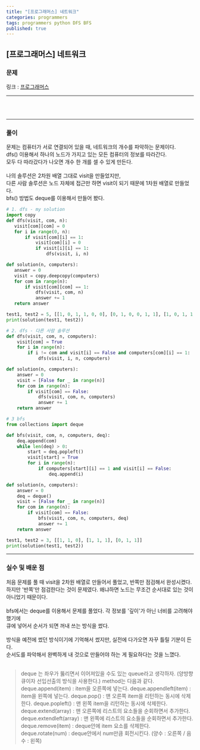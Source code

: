 ```yaml
---
title: "[프로그래머스] 네트워크"
categories: programmers
tags: programmers python DFS BFS
published: true
---
```


## [프로그래머스] 네트워크

### 문제

링크 : [프로그래머스](https://programmers.co.kr/learn/courses/30/lessons/43162)

---

<br/><br/>

---

### 풀이

문제는 컴퓨터가 서로 연결되어 있을 때, 네트워크의 개수를 파악하는 문제이다.  
dfs() 이용해서 하나의 노드가 가지고 있는 모든 컴퓨터의 정보를 따라간다.  
모두 다 따라갔다가 나오면 개수 한 개를 셀 수 있게 만든다.  
<br>
나의 솔루션은 2차원 배열 그대로 visit을 만들었지만,  
다른 사람 솔루션은 노드 자체에 접근만 하면 visit이 되기 때문에 1차원 배열로 만들었다.
<br>
bfs() 방법도 deque를 이용해서 만들어 봤다.

```python
# 1. dfs - my solution
import copy
def dfs(visit, com, n):
   visit[com][com] = 0
   for i in range(0, n):
       if visit[com][i] == 1:
           visit[com][i] = 0
           if visit[i][i] == 1:
               dfs(visit, i, n)

def solution(n, computers):
   answer = 0
   visit = copy.deepcopy(computers)
   for com in range(n):
       if visit[com][com] == 1:
           dfs(visit, com, n)
           answer += 1
   return answer

test1, test2 = 5, [[1, 0, 1, 1, 0, 0], [0, 1, 0, 0, 1, 1], [1, 0, 1, 1, 1, 1], [1, 0, 1, 1, 1, 1], [0, 1, 1, 1, 1, 1], [0, 1, 1, 1, 1, 1]]
print(solution(test1, test2))

```

```python
# 2. dfs - 다른 사람 솔루션
def dfs(visit, com, n, computers):
    visit[com] = True
    for i in range(n):
        if i != com and visit[i] == False and computers[com][i] == 1:
            dfs(visit, i, n, computers)

def solution(n, computers):
    answer = 0
    visit = [False for _ in range(n)]
    for com in range(n):
        if visit[com] == False:
            dfs(visit, com, n, computers)
            answer += 1
    return answer
```

```python
# 3 bfs
from collections import deque

def bfs(visit, com, n, computers, deq):
    deq.append(com)
    while len(deq) > 0:
        start = deq.popleft()
        visit[start] = True
        for i in range(n):
            if computers[start][i] == 1 and visit[i] == False:
                deq.append(i)

def solution(n, computers):
    answer = 0
    deq = deque()
    visit = [False for _ in range(n)]
    for com in range(n):
        if visit[com] == False:
            bfs(visit, com, n, computers, deq)
            answer += 1
    return answer

test1, test2 = 3, [[1, 1, 0], [1, 1, 1], [0, 1, 1]]
print(solution(test1, test2))
```

---

### 실수 및 배운 점

처음 문제를 풀 때 visit을 2차원 배열로 만들어서 풀었고, 반쪽만 점검해서 완성시켰다.  
하지만 '반쪽'만 점검한다는 것이 문제였다. 왜냐하면 노드는 무조건 순서대로 있는 것이 아니었기 때문이다.  
<br>
bfs에서는 deque를 이용해서 문제를 풀었다. 각 정보를 '깊이'가 아닌 너비를 고려해야 했기에  
큐에 넣어서 순서가 되면 꺼내 쓰는 방식을 썼다.  
<br>
방식을 예전에 썼던 방식이기에 기억해서 썼지만, 실전에 다가오면 자꾸 틀릴 기분이 든다.  
순서도를 파악해서 완벽하게 내 것으로 만들어야 하는 게 필요하다는 것을 느꼈다.  
<br>

> deque 는 좌우가 뚫리면서 이어져있을 수도 있는 queue라고 생각하자. (양방향 큐이자 선입선출의 방식을 사용한다.)
> method는 다음과 같다.  
> deque.append(item) : item을 오른쪽에 넣는다.
> deque.appendleft(item) : item을 왼쪽에 넣는다.
> deque.pop() : 맨 오른쪽 item을 리턴하는 동시에 삭제한다.
> deque.popleft() : 맨 왼쪽 item을 리턴하는 동시에 삭제한다.
> deque.extend(array) : 맨 오른쪽에 리스트의 요소들을 순회하면서 추가한다.
> deque.extendleft(array) : 맨 왼쪽에 리스트의 요소들을 순회하면서 추가한다.
> deque.remove(item) : deque안에 item 요소를 삭제한다.
> deque.rotate(num) : deque안에서 num만큼 회전시킨다. (양수 : 오른쪽 / 음수 : 왼쪽)

